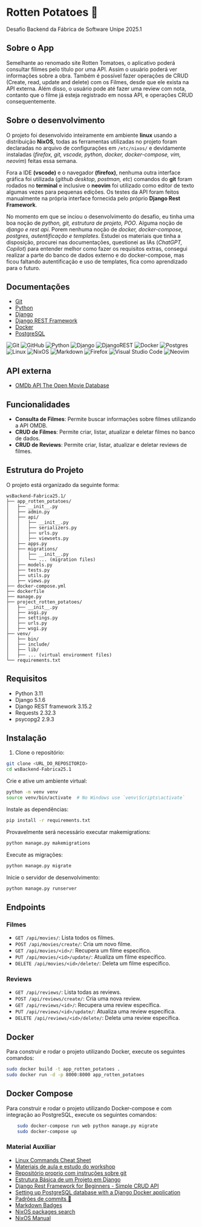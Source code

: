 # Rotten Potatoes 🍠
Desafio Backend da Fábrica de Software Unipe 2025.1

## Sobre o App
Semelhante ao renomado site Rotten Tomatoes, o aplicativo poderá consultar filimes pelo título por uma API. Assim o usuário poderá ver informações sobre a obra.
Também é possível fazer operações de CRUD (Create, read, update and delete) com os Filmes, desde que ele exista na API externa.
Além disso, o usuário pode até fazer uma review com nota, contanto que o filme já esteja registrado em nossa API, e operações CRUD consequentemente.

## Sobre o desenvolvimento
O projeto foi desenvolvido inteiramente em ambiente **linux** usando a distribuição **NixOS**, todas as ferramentas utilizadas no projeto foram declaradas no arquivo de configurações em `/etc/nixos/` e devidamente instaladas (*firefox, git, vscode, python, docker, docker-compose, vim, neovim*) feitas essa semana.

Fora a IDE **(vscode)** e o navegador **(firefox)**, nenhuma outra interface gráfica foi utilizada (*github desktop, postman, etc*) comandos do **git** foram rodados no **terminal** e inclusive o **neovim** foi utilizado como editor de texto algumas vezes para pequenas edições. Os testes da API foram feitos manualmente na própria interface fornecida pelo próprio **Django Rest Framework**.

No momento em que se inciou o desenvolvimento do desafio, eu tinha uma boa noção de *python, git, estrutura de projeto, POO*. Alguma noção de *django e rest api*. Porem nenhuma noção de *docker, docker-compose, postgres, autentificação e templates*.
Estudei os materiais que tinha a disposição, procurei nas documentações, questionei as IAs (*ChatGPT, Copilot*) para entender melhor como fazer os requisitos extras, consegui realizar a parte do banco de dados externo e do docker-compose, mas ficou faltando autentificação e uso de templates, fica como aprendizado para o futuro.

## Documentações
- [Git](https://git-scm.com/doc)
- [Python](https://www.python.org/doc/)
- [Django](https://docs.djangoproject.com) 
- [Django REST Framework](https://www.django-rest-framework.org/)
- [Docker](https://docs.docker.com/reference/cli/docker/)
- [PostgreSQL](https://www.postgresql.org/docs/)

![Git](https://img.shields.io/badge/git-%23F05033.svg?style=for-the-badge&logo=git&logoColor=white) ![GitHub](https://img.shields.io/badge/github-%23121011.svg?style=for-the-badge&logo=github&logoColor=white) ![Python](https://img.shields.io/badge/python-3670A0?style=for-the-badge&logo=python&logoColor=ffdd54) ![Django](https://img.shields.io/badge/django-%23092E20.svg?style=for-the-badge&logo=django&logoColor=white) ![DjangoREST](https://img.shields.io/badge/DJANGO-REST-ff1709?style=for-the-badge&logo=django&logoColor=white&color=ff1709&labelColor=gray) ![Docker](https://img.shields.io/badge/docker-%230db7ed.svg?style=for-the-badge&logo=docker&logoColor=white) ![Postgres](https://img.shields.io/badge/postgres-%23316192.svg?style=for-the-badge&logo=postgresql&logoColor=white) ![Linux](https://img.shields.io/badge/Linux-FCC624?style=for-the-badge&logo=linux&logoColor=black) ![NixOS](https://img.shields.io/badge/NIXOS-5277C3.svg?style=for-the-badge&logo=NixOS&logoColor=white) ![Markdown](https://img.shields.io/badge/markdown-%23000000.svg?style=for-the-badge&logo=markdown&logoColor=white) ![Firefox](https://img.shields.io/badge/Firefox-FF7139?style=for-the-badge&logo=Firefox-Browser&logoColor=white) ![Visual Studio Code](https://img.shields.io/badge/Visual%20Studio%20Code-0078d7.svg?style=for-the-badge&logo=visual-studio-code&logoColor=white) ![Neovim](https://img.shields.io/badge/NeoVim-%2357A143.svg?&style=for-the-badge&logo=neovim&logoColor=white)
## API externa
    
- [OMDb API The Open Movie Database](http://www.omdbapi.com/)

## Funcionalidades

- **Consulta de Filmes**: Permite buscar informações sobre filmes utilizando a API OMDB.
- **CRUD de Filmes**: Permite criar, listar, atualizar e deletar filmes no banco de dados.
- **CRUD de Reviews**: Permite criar, listar, atualizar e deletar reviews de filmes.

## Estrutura do Projeto

O projeto está organizado da seguinte forma:

    wsBackend-Fabrica25.1/
    ├── app_rotten_potatoes/
    │   ├── __init__.py
    │   ├── admin.py
    │   ├── api/
    │   │   ├── __init__.py
    │   │   ├── serializers.py
    │   │   ├── urls.py
    │   │   ├── viewsets.py
    │   ├── apps.py
    │   ├── migrations/
    │   │   ├── __init__.py
    │   │   └── ... (migration files)
    │   ├── models.py
    │   ├── tests.py
    │   ├── utils.py
    │   ├── views.py
    ├── docker-compose.yml
    ├── dockerfile
    ├── manage.py
    ├── project_rotten_potatoes/
    │   ├── __init__.py
    │   ├── asgi.py
    │   ├── settings.py
    │   ├── urls.py
    │   ├── wsgi.py
    ├── venv/
    │   ├── bin/
    │   ├── include/
    │   ├── lib/
    │   ├── ... (virtual environment files)
    └── requirements.txt

## Requisitos

- Python 3.11
- Django 5.1.6
- Django REST framework 3.15.2
- Requests 2.32.3
- psycopg2 2.9.3

## Instalação

1. Clone o repositório:
```sh
git clone <URL_DO_REPOSITORIO>
cd wsBackend-Fabrica25.1
```

Crie e ative um ambiente virtual:
```sh
python -m venv venv
source venv/bin/activate  # No Windows use `venv\Scripts\activate`
```

Instale as dependências:
```sh
pip install -r requirements.txt
```

Provavelmente será necessário executar makemigrations:
```sh
python manage.py makemigrations
```

Execute as migrações:
```sh
python manage.py migrate
```

Inicie o servidor de desenvolvimento:
```sh
python manage.py runserver
```

## Endpoints

### Filmes

- `GET /api/movies/`: Lista todos os filmes.
- `POST /api/movies/create/`: Cria um novo filme.
- `GET /api/movies/<id>/`: Recupera um filme específico.
- `PUT /api/movies/<id>/update/`: Atualiza um filme específico.
- `DELETE /api/movies/<id>/delete/`: Deleta um filme específico.

### Reviews

- `GET /api/reviews/`: Lista todas as reviews.
- `POST /api/reviews/create/`: Cria uma nova review.
- `GET /api/reviews/<id>/`: Recupera uma review específica.
- `PUT /api/reviews/<id>/update/`: Atualiza uma review específica.
- `DELETE /api/reviews/<id>/delete/`: Deleta uma review específica.

## Docker

Para construir e rodar o projeto utilizando Docker, execute os seguintes comandos:

```sh
sudo docker build -t app_rotten_potatoes .
sudo docker run -d -p 8000:8000 app_rotten_potatoes
```

## Docker Compose

Para construir e rodar o projeto utilizando Docker-compose e com integração ao PostgreSQL, execute os seguintes comandos:

```sh
    sudo docker-compose run web python manage.py migrate
    sudo docker-compose up
```

### Material Auxiliar
- [Linux Commands Cheat Sheet](https://www.geeksforgeeks.org/linux-commands-cheat-sheet/)
- [Materiais de aula e estudo do workshop](https://github.com/beaalmeidas/WorkshopFabrica25.1)
- [Repositório proprio com instruções sobre git](https://github.com/lucas-lucena/hello-git)
- [Estrutura Básica de um Projeto em Django ](https://youtu.be/4u0aI-90KnU)
- [Django Rest Framework for Beginners - Simple CRUD API ](https://youtu.be/OJdFj5hPAKs)
- [Setting up PostgreSQL database with a Django Docker application](https://youtu.be/610jg8bK0I8)
- [Padrões de commits 📜](https://github.com/iuricode/padroes-de-commits)
- [Markdown Badges](https://github.com/Ileriayo/markdown-badges)
- [NixOS packages search](https://search.nixos.org/packages)
- [NixOS Manual](https://nixos.org/manual/nixos/stable/)